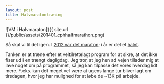 ```yaml
---
layout: post
title: Halvmaratontræning
---
```


![VM i Halvmaraton]({{ site.url }}/public/assets/201401_cphhalfmarathon.png)

Så skal vi til det igen. I [2012 var det maraton](/marathon.html); i år er det et [halvt](/halfmarathon2014.html).

Tanken er at træne efter et veltilrettelagt program for at sikre, at det ikke fiser ud i en trængt dagligdag. Jeg tror, at jeg hen ad vejen tillader mig at lave noget om på programmet, så jeg kan tilpasse det vores hverdag lidt mere. F.eks. kan det meget vel være at ugens lange tur bliver lagt om tirsdagen, hvor jeg har mulighed for at løbe de ~13K på arbejde.
